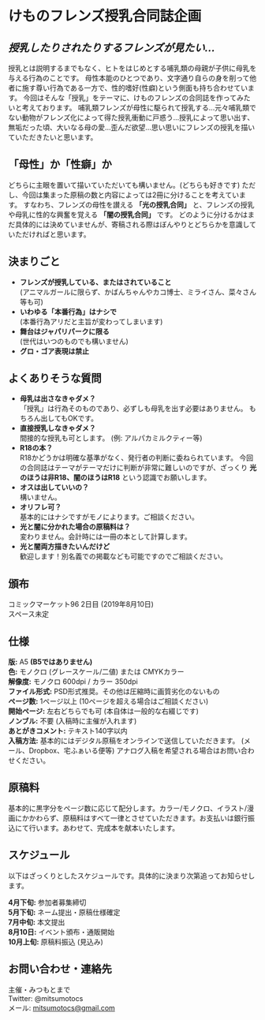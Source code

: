 # けものフレンズ授乳合同誌企画

## *授乳したりされたりするフレンズが見たい…*

授乳とは説明するまでもなく、ヒトをはじめとする哺乳類の母親が子供に母乳を与える行為のことです。
母性本能のひとつであり、文字通り自らの身を削って他者に施す尊い行為である一方で、性的嗜好(性癖)という側面も持ち合わせています。
今回はそんな「授乳」をテーマに、けものフレンズの合同誌を作ってみたいと考えております。
哺乳類フレンズが母性に駆られて授乳する…元々哺乳類でない動物がフレンズ化によって得た授乳衝動に戸惑う…授乳によって思い出す、無垢だった頃、大いなる母の愛…歪んだ欲望…思い思いにフレンズの授乳を描いていただきたいと思います。

## 「母性」か「性癖」か

どちらに主眼を置いて描いていただいても構いません。(どちらも好きです)
ただし、今回は集まった原稿の数と内容によっては2冊に分けることを考えています。
すなわち、フレンズの母性を讃える **「光の授乳合同」** と、フレンズの授乳や母乳に性的な興奮を覚える **「闇の授乳合同」** です。
どのように分けるかはまだ具体的には決めていませんが、寄稿される際はぼんやりとどちらかを意識していただければと思います。

## 決まりごと

- **フレンズが授乳している、またはされていること**  
(アニマルガールに限らず、かばんちゃんやカコ博士、ミライさん、菜々さん等も可)
- **いわゆる「本番行為」はナシで**  
(本番行為アリだと主旨が変わってしまいます)
- **舞台はジャパリパークに限る**  
(世代はいつのものでも構いません)
- **グロ・ゴア表現は禁止**

## よくありそうな質問

- **母乳は出さなきゃダメ？**  
「授乳」は行為そのものであり、必ずしも母乳を出す必要はありません。
もちろん出してもOKです。
- **直接授乳しなきゃダメ？**  
間接的な授乳も可とします。 (例: アルパカミルクティー等)  
- **R18の本？**  
R18かどうかは明確な基準がなく、発行者の判断に委ねられています。
今回の合同誌はテーマがテーマだけに判断が非常に難しいのですが、ざっくり **光のほうは非R18、闇のほうはR18** という認識でお願いします。
- **オスは出していいの？**  
構いません。
- **オリフレ可？**  
基本的にはナシですがモノによります。ご相談ください。
- **光と闇に分かれた場合の原稿料は？**  
変わりません。会計時には一冊の本として計算します。
- **光と闇両方描きたいんだけど**  
歓迎します！別名義での掲載なども可能ですのでご相談ください。

## 頒布
コミックマーケット96 2日目 (2019年8月10日)  
スペース未定  

## 仕様

**版:** A5 **(B5ではありません)**  
**色:** モノクロ (グレースケール/二値) または CMYKカラー  
**解像度:** モノクロ 600dpi / カラー 350dpi  
**ファイル形式:** PSD形式推奨。その他は圧縮時に画質劣化のないもの  
**ページ数:** 1ページ以上 (10ページを超える場合はご相談ください)  
**開始ページ:** 左右どちらでも可 (本自体は一般的な右綴じです)  
**ノンブル:** 不要 (入稿時に主催が入れます)  
**あとがきコメント:** テキスト140字以内  
**入稿方法:** 基本的にはデジタル原稿をオンラインで送信していただきます。
(メール、Dropbox、宅ふぁいる便等)
アナログ入稿を希望される場合はお問い合わせください。

## 原稿料
基本的に黒字分をページ数に応じて配分します。カラー/モノクロ、イラスト/漫画にかかわらず、原稿料はすべて一律とさせていただきます。お支払いは銀行振込にて行います。あわせて、完成本を献本いたします。

## スケジュール

以下はざっくりとしたスケジュールです。具体的に決まり次第追ってお知らせします。

**4月下旬:** 参加者募集締切  
**5月下旬:** ネーム提出・原稿仕様確定  
**7月中旬:** 本文提出  
**8月10日:** イベント頒布・通販開始  
**10月上旬:** 原稿料振込 (見込み)

## お問い合わせ・連絡先

主催・みつもとまで  
Twitter: @mitsumotocs  
メール: mitsumotocs@gmail.com
